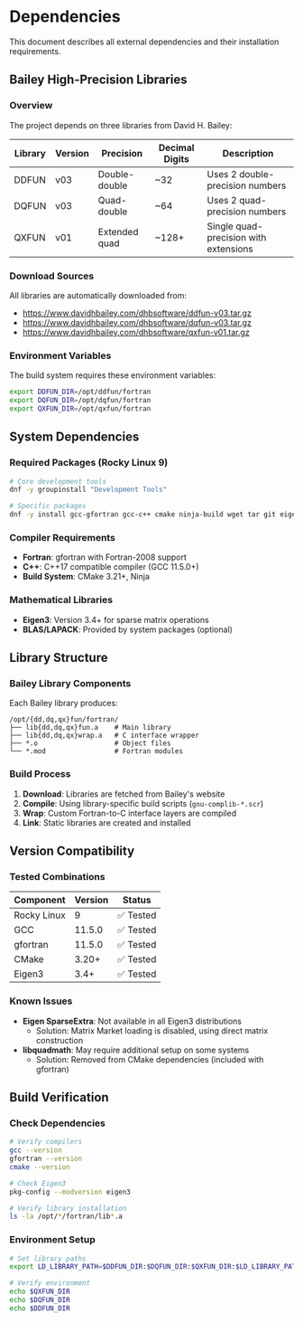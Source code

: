 # Dependencies

This document describes all external dependencies and their installation requirements.

## Bailey High-Precision Libraries

### Overview

The project depends on three libraries from David H. Bailey:

| Library | Version | Precision | Decimal Digits | Description |
|---------|---------|-----------|----------------|-------------|
| DDFUN   | v03     | Double-double | ~32 | Uses 2 double-precision numbers |
| DQFUN   | v03     | Quad-double | ~64 | Uses 2 quad-precision numbers |
| QXFUN   | v01     | Extended quad | ~128+ | Single quad-precision with extensions |

### Download Sources

All libraries are automatically downloaded from:
- https://www.davidhbailey.com/dhbsoftware/ddfun-v03.tar.gz
- https://www.davidhbailey.com/dhbsoftware/dqfun-v03.tar.gz
- https://www.davidhbailey.com/dhbsoftware/qxfun-v01.tar.gz

### Environment Variables

The build system requires these environment variables:

```bash
export DDFUN_DIR=/opt/ddfun/fortran
export DQFUN_DIR=/opt/dqfun/fortran  
export QXFUN_DIR=/opt/qxfun/fortran
```

## System Dependencies

### Required Packages (Rocky Linux 9)

```bash
# Core development tools
dnf -y groupinstall "Development Tools"

# Specific packages
dnf -y install gcc-gfortran gcc-c++ cmake ninja-build wget tar git eigen3-devel
```

### Compiler Requirements

- **Fortran**: gfortran with Fortran-2008 support
- **C++**: C++17 compatible compiler (GCC 11.5.0+)
- **Build System**: CMake 3.21+, Ninja

### Mathematical Libraries

- **Eigen3**: Version 3.4+ for sparse matrix operations
- **BLAS/LAPACK**: Provided by system packages (optional)

## Library Structure

### Bailey Library Components

Each Bailey library produces:

```
/opt/{dd,dq,qx}fun/fortran/
├── lib{dd,dq,qx}fun.a    # Main library
├── lib{dd,dq,qx}wrap.a   # C interface wrapper
├── *.o                   # Object files
└── *.mod                 # Fortran modules
```

### Build Process

1. **Download**: Libraries are fetched from Bailey's website
2. **Compile**: Using library-specific build scripts (`gnu-complib-*.scr`)
3. **Wrap**: Custom Fortran-to-C interface layers are compiled
4. **Link**: Static libraries are created and installed

## Version Compatibility

### Tested Combinations

| Component | Version | Status |
|-----------|---------|--------|
| Rocky Linux | 9 | ✅ Tested |
| GCC | 11.5.0 | ✅ Tested |
| gfortran | 11.5.0 | ✅ Tested |
| CMake | 3.20+ | ✅ Tested |
| Eigen3 | 3.4+ | ✅ Tested |

### Known Issues

- **Eigen SparseExtra**: Not available in all Eigen3 distributions
  - Solution: Matrix Market loading is disabled, using direct matrix construction
- **libquadmath**: May require additional setup on some systems
  - Solution: Removed from CMake dependencies (included with gfortran)

## Build Verification

### Check Dependencies

```bash
# Verify compilers
gcc --version
gfortran --version
cmake --version

# Check Eigen3
pkg-config --modversion eigen3

# Verify library installation
ls -la /opt/*/fortran/lib*.a
```

### Environment Setup

```bash
# Set library paths
export LD_LIBRARY_PATH=$DDFUN_DIR:$DQFUN_DIR:$QXFUN_DIR:$LD_LIBRARY_PATH

# Verify environment
echo $QXFUN_DIR
echo $DQFUN_DIR  
echo $DDFUN_DIR
```